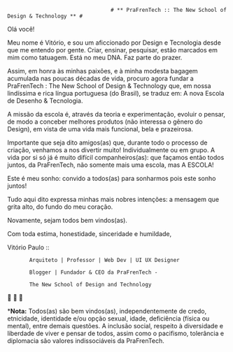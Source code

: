                                      # ** PraFrenTech :: The New School of Design & Technology ** #


Olá você!

Meu nome é Vitório, e sou um aficcionado por Design e Tecnologia desde que me entendo por gente. Criar, ensinar, pesquisar, estão marcados em mim como tatuagem. Está no meu DNA. Faz parte do prazer.

Assim, em honra às minhas paixôes, e à minha modesta bagagem acumulada nas poucas décadas de vida, procuro agora fundar a PraFrenTech : The New School of Design & Technology que, em nossa lindíssima e rica língua portuguesa (do Brasil), se traduz em: A nova Escola de Desenho & Tecnologia.

A missão da escola é, através da teoria e experimentação, evoluir o pensar, de modo a conceber melhores produtos (não interessa o gênero do Design), em vista de uma vida mais funcional, bela e prazeirosa.

Importante que seja dito amigos(as) que, durante todo o processo de criação, venhamos a nos divertir muito! Individualmente ou em grupo. A vida por si só já é muito difícil companheiros(as): que façamos então todos juntos, da PraFrenTech, não somente mais uma escola, mas A ESCOLA!

Este é meu sonho: convido a todos(as) para sonharmos pois este sonho juntos! 

Tudo aqui dito expressa minhas mais nobres intenções: a mensagem que grita alto, do fundo do meu coração.  

Novamente, sejam todos bem vindos(as).

Com toda estima, honestidade, sinceridade e humildade,

Vitório Paulo :: 

           Arquiteto | Professor | Web Dev | UI UX Designer 
           
           Blogger | Fundador & CEO da PraFrenTech -
           
           The New School of Design and Technology

:pray:  :pray:  :pray:

***Nota:** Todos(as) são bem vindos(as), independentemente de credo, etnicidade, identidade e/ou opção sexual, idade, deficiência (física ou mental), entre demais questões. A inclusão social, respeito à diversidade e liberdade de viver e pensar de todos, assim como o pacifismo, tolerância e diplomacia são valores indissociáveis da PraFrenTech.
